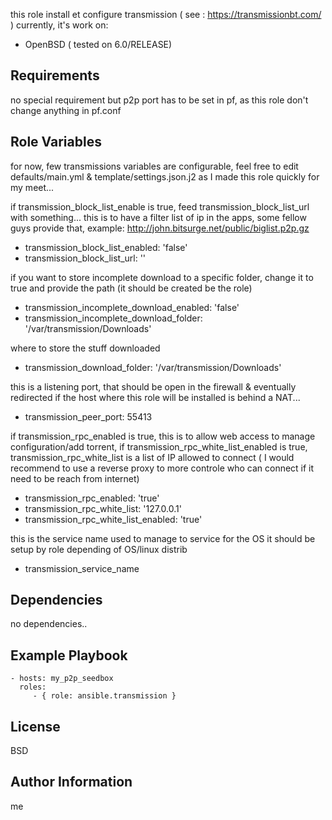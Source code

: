 this role install et configure transmission ( see : https://transmissionbt.com/ ) 
currently, it's work on:
  - OpenBSD ( tested on 6.0/RELEASE)
  
Requirements
------------

no special requirement
but p2p port has to be set in pf, as this role don't change anything in pf.conf 

Role Variables
--------------

for now, few transmissions variables are configurable, feel free to edit defaults/main.yml & template/settings.json.j2
as I made this role quickly for my meet...

if transmission_block_list_enable is true, feed transmission_block_list_url with something...
this is to have a filter list of ip in the apps, some fellow guys provide that, example: http://john.bitsurge.net/public/biglist.p2p.gz
- transmission_block_list_enabled: 'false'
- transmission_block_list_url: ''

if you want to store incomplete download to a specific folder, change it to true and provide the path (it should be created be the role) 
- transmission_incomplete_download_enabled: 'false'
- transmission_incomplete_download_folder: '/var/transmission/Downloads'

where to store the stuff downloaded
- transmission_download_folder: '/var/transmission/Downloads'

this is a listening port, that should be open in the firewall & eventually redirected if the host where this role will be installed is behind a NAT... 
 - transmission_peer_port: 55413

if transmission_rpc_enabled is true, this is to allow web access to manage configuration/add torrent,
if transmission_rpc_white_list_enabled is true, transmission_rpc_white_list is a list of IP allowed to connect ( I would recommend to use a reverse proxy to more controle who can connect if it need to be reach from internet)
- transmission_rpc_enabled: 'true'
- transmission_rpc_white_list: '127.0.0.1'
- transmission_rpc_white_list_enabled: 'true'

this is the service name used to manage to service for the OS
it should be setup by role depending of OS/linux distrib 
- transmission_service_name

Dependencies
------------

no dependencies..

Example Playbook
----------------

    - hosts: my_p2p_seedbox
      roles:
         - { role: ansible.transmission }

License
-------

BSD

Author Information
------------------
me
